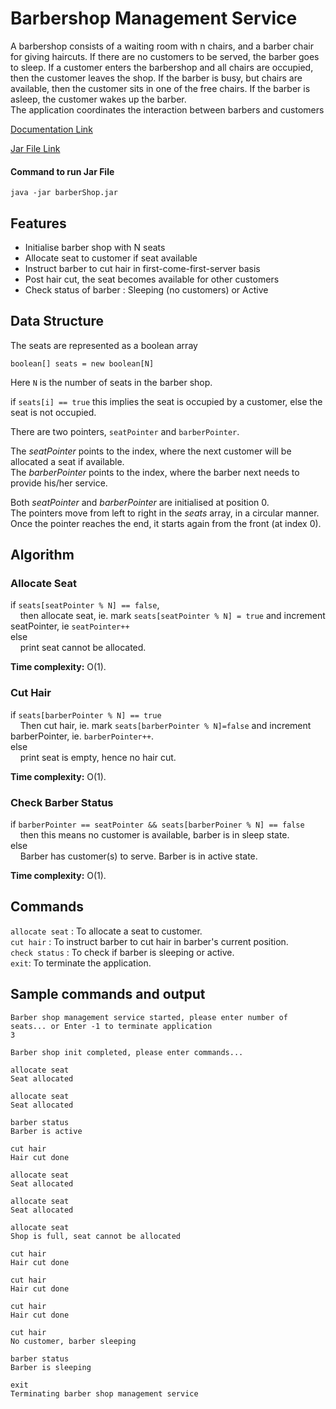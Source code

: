 # Barbershop Management Service

A barbershop consists of a waiting room with n chairs, and a barber chair for giving haircuts. If there are no customers to be served, the barber goes to sleep. If a customer enters the barbershop and all chairs are occupied, then the customer leaves the shop. If the barber is busy, but chairs are available, then the customer sits in one of the free chairs. If the barber is asleep, the customer wakes up the barber.  
The application coordinates the interaction between barbers and customers

[Documentation Link](https://docs.google.com/document/d/1A3F7NU3UjZPpfK9ws891XRsri9ssoMEMFHYZ0spsziI/edit?usp=sharing)

[Jar File Link](https://drive.google.com/file/d/1S4w-RfbqA554DKCGxCVdQwBCe8MEwaTT/view?usp=sharing)

#### Command to run Jar File
```
java -jar barberShop.jar
```

## Features
- Initialise barber shop with N seats
- Allocate seat to customer if seat available
- Instruct barber to cut hair in first-come-first-server basis
- Post hair cut, the seat becomes available for other customers
- Check status of barber : Sleeping (no customers) or Active

## Data Structure
The seats are represented as a boolean array
```
boolean[] seats = new boolean[N]
```

Here `N` is the number of seats in the barber shop.

if 	`seats[i] == true` this implies the seat is occupied by a customer, else the seat is not occupied.  

There are two pointers, `seatPointer` and `barberPointer`.

The *seatPointer* points to the index, where the next customer will be allocated a seat if available.  
The *barberPointer* points to the index, where the barber next needs to provide his/her service.  

Both *seatPointer* and *barberPointer* are initialised at position 0.  
The pointers move from left to right in the *seats* array, in a circular manner. Once the pointer reaches the end, it starts again from the front (at index 0).  

## Algorithm

### Allocate Seat
if `seats[seatPointer % N] == false`,   
&nbsp;&nbsp;&nbsp;&nbsp;then allocate seat, ie. mark `seats[seatPointer % N] = true` and increment seatPointer, ie `seatPointer++`  
else  
&nbsp;&nbsp;&nbsp;&nbsp;print seat cannot be allocated.  

**Time complexity:** O(1). 

### Cut Hair
if `seats[barberPointer % N] == true`  
&nbsp;&nbsp;&nbsp;&nbsp;Then cut hair, ie. mark `seats[barberPointer % N]=false` and increment barberPointer, ie. `barberPointer++`.   
else  
&nbsp;&nbsp;&nbsp;&nbsp;print seat is empty, hence no hair cut.  

**Time complexity:** O(1). 

### Check Barber Status
if `barberPointer == seatPointer && seats[barberPoiner % N] == false`  
&nbsp;&nbsp;&nbsp;&nbsp;then this means no customer is available, barber is in sleep state.    
else  
&nbsp;&nbsp;&nbsp;&nbsp;Barber has customer(s) to serve. Barber is in active state.  

**Time complexity:** O(1). 

## Commands
`allocate seat` : To allocate a seat to customer.   
`cut hair` : To instruct barber to cut hair in barber's current position.    
`check status` : To check if barber is sleeping or active.  
`exit`: To terminate the application.  

## Sample commands and output
```
Barber shop management service started, please enter number of seats... or Enter -1 to terminate application
3

Barber shop init completed, please enter commands...

allocate seat
Seat allocated

allocate seat
Seat allocated

barber status
Barber is active

cut hair
Hair cut done

allocate seat
Seat allocated

allocate seat
Seat allocated

allocate seat
Shop is full, seat cannot be allocated

cut hair
Hair cut done

cut hair
Hair cut done

cut hair
Hair cut done

cut hair
No customer, barber sleeping

barber status
Barber is sleeping

exit
Terminating barber shop management service
```
